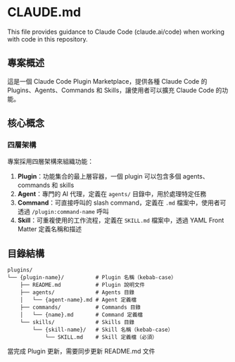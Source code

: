 # CLAUDE.md

This file provides guidance to Claude Code (claude.ai/code) when working with code in this repository.

## 專案概述

這是一個 Claude Code Plugin Marketplace，提供各種 Claude Code 的 Plugins、Agents、Commands 和 Skills，讓使用者可以擴充 Claude Code 的功能。

## 核心概念

### 四層架構

專案採用四層架構來組織功能：

1. **Plugin**：功能集合的最上層容器，一個 plugin 可以包含多個 agents、commands 和 skills
2. **Agent**：專門的 AI 代理，定義在 `agents/` 目錄中，用於處理特定任務
3. **Command**：可直接呼叫的 slash command，定義在 `.md` 檔案中，使用者可透過 `/plugin:command-name` 呼叫
4. **Skill**：可重複使用的工作流程，定義在 `SKILL.md` 檔案中，透過 YAML Front Matter 定義名稱和描述

## 目錄結構

```
plugins/
└── {plugin-name}/          # Plugin 名稱（kebab-case）
    ├── README.md           # Plugin 說明文件
    ├── agents/             # Agents 目錄
    │   └── {agent-name}.md # Agent 定義檔
    ├── commands/           # Commands 目錄
    │   └── {name}.md       # Command 定義檔
    └── skills/             # Skills 目錄
        └── {skill-name}/   # Skill 名稱（kebab-case）
            └── SKILL.md    # Skill 定義檔（必須）
```

當完成 Plugin 更新，需要同步更新 README.md 文件
